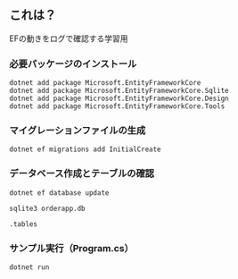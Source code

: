 ## これは？
EFの動きをログで確認する学習用

### 必要パッケージのインストール
```
dotnet add package Microsoft.EntityFrameworkCore
dotnet add package Microsoft.EntityFrameworkCore.Sqlite
dotnet add package Microsoft.EntityFrameworkCore.Design
dotnet add package Microsoft.EntityFrameworkCore.Tools
```
### マイグレーションファイルの生成

```
dotnet ef migrations add InitialCreate
```

### データベース作成とテーブルの確認

```
dotnet ef database update
```
```
sqlite3 orderapp.db
```
```
.tables
```

### サンプル実行（Program.cs）
```
dotnet run
```
